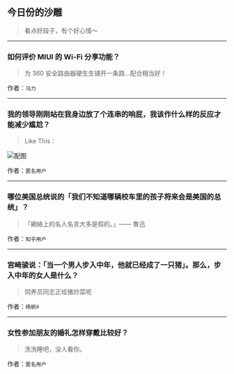 ## 今日份的沙雕

> 看点好段子，有个好心情～


 
---

### 如何评价 MIUI 的 Wi-Fi 分享功能？

> 为 360 安全路由器硬生生铺开一条路…配合相当好！


作者：`马力`

---

### 我的领导刚刚站在我身边放了个连串的响屁，我该作什么样的反应才能减少尴尬？

> Like This：



![配图](https://pic4.zhimg.com/facb61051dc1ba10c9678fedd493d56f_b.jpg)


作者：`匿名用户`

---

### 哪位美国总统说的「我们不知道哪辆校车里的孩子将来会是美国的总统」？

> 「網絡上的名人名言大多是假的。」—— 魯迅


作者：`知乎用户`

---

### 宫崎骏说：「当一个男人步入中年，他就已经成了一只猪」。那么，步入中年的女人是什么？

> 饲养员同志正给猪炒菜呢


作者：`杨帆®`

---

### 女性参加朋友的婚礼怎样穿戴比较好？

> 洗洗睡吧，没人看你。


作者：`匿名用户`